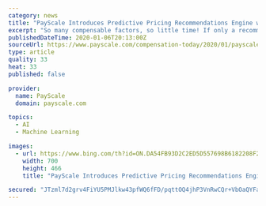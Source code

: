 ```yaml
---
category: news
title: "PayScale Introduces Predictive Pricing Recommendations Engine with Machine Learning"
excerpt: "So many compensable factors, so little time! If only a recommendations engine could use machine learning to tell you exactly what an employee should be making. Compensable factors are the attributes that affect how a job is priced and how someone gets paid. No matter what job it is, all jobs have unique compensable factors and skills that help ..."
publishedDateTime: 2020-01-06T20:13:00Z
sourceUrl: https://www.payscale.com/compensation-today/2020/01/payscale-introduces-predictive-pricing-recommendations-engine-with-machine-learning
type: article
quality: 33
heat: 33
published: false

provider:
  name: PayScale
  domain: payscale.com

topics:
  - AI
  - Machine Learning

images:
  - url: https://www.bing.com/th?id=ON.DA54FB93D2C2ED5D557698B6182208F2
    width: 700
    height: 466
    title: "PayScale Introduces Predictive Pricing Recommendations Engine with Machine Learning"

secured: "JTzml7d2grv4FiYU5PMJlkw43pfWQ6fFD/pqttOQ4jhP3VnRwCQr+VbOaQYFa7MIL8mrX4Yl02orR9XyVqR3bjEPCMynotxbp2xeEdxKObjY2BdWoEP5ooGwHdnzYciflIF2QNq1cVbb/OSKZpfRquWSzQfzzjF3fJr9oc6xJXZ2Q6bqPDGXxiuDwOy2xiGPKWxSlWApP/kTR/TRrqc+/S7sGYystnx8y45PLRJhzTYs0OfKKlLwrbxQakmvzs9XqPNOiT9moWnYVi4wkRPr/g==;0dINvvVEpGyI+s1FZQ4yzg=="
---
```


